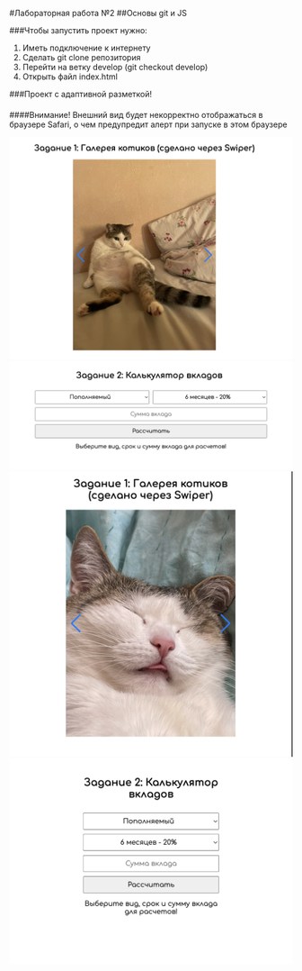 #Лабораторная работа №2
##Основы git и JS

###Чтобы запустить проект нужно:
1) Иметь подключение к интернету
2) Сделать git clone репозитория
3) Перейти на ветку develop (git checkout develop)
4) Открыть файл index.html

###Проект с адаптивной разметкой!
####

####Внимание! 
Внешний вид будет некорректно отображаться в браузере Safari, о чем предупредит алерт при запуске в этом браузере


![alt Скриншот Задания 1](src/assets/images/ReadMe/Task1.png)
![alt Скриншот Задания 2](src/assets/images/ReadMe/Task2.png)
![alt Скриншот Задания 1 мобильной версии](src/assets/images/ReadMe/Task1_mobile.png)
![alt Скриншот Задания 2 мобильной версии](src/assets/images/ReadMe/Task2_mobile.png)